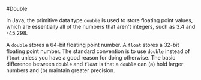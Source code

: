 #Double

In Java, the primitive data type `double` is used to store floating point values, which are essentially all of the numbers that aren't integers, such as 3.4 and -45.298.

A `double` stores a 64-bit floating point number. A `float` stores a 32-bit floating point number. The standard convention is to use `double` instead of `float` unless you have a good reason for doing otherwise. The basic difference between `double` and `float` is that a `double` can (a) hold larger numbers and (b) maintain greater precision.
